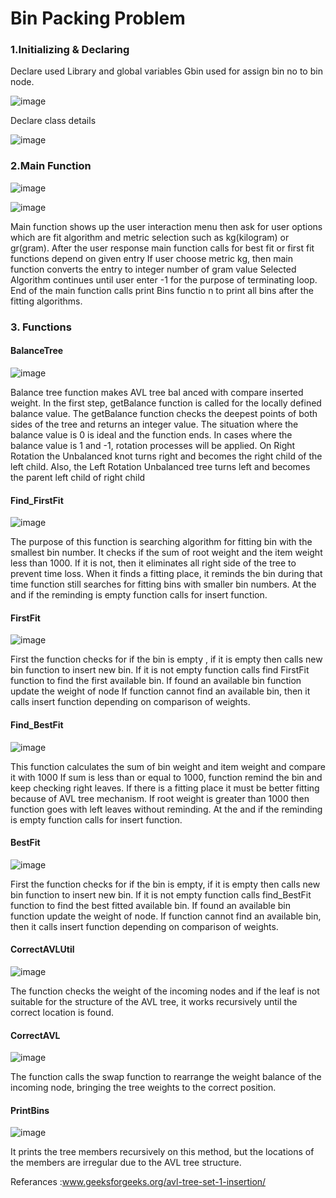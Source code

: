 # Bin Packing Problem 

### 1.Initializing & Declaring
Declare used Library and global variables
Gbin used for assign bin no to bin node.

![image](https://user-images.githubusercontent.com/58433345/122649023-8a13f380-d134-11eb-8bdf-2da6554dad12.png)

Declare class details

![image](https://user-images.githubusercontent.com/58433345/122649052-ab74df80-d134-11eb-8bf7-1b955d281517.png)

### 2.Main Function

![image](https://user-images.githubusercontent.com/58433345/122649111-01498780-d135-11eb-82c6-35aabc3f3e18.png)

![image](https://user-images.githubusercontent.com/58433345/122649113-04447800-d135-11eb-94c1-30336b1a6b77.png)

Main function shows up the user interaction menu then ask for user options which are fit
algorithm and metric selection such as kg(kilogram) or gr(gram). After the user response main function calls
for best fit or first fit functions depend on given entry If user choose metric kg, then main
function converts the entry to integer number of gram value Selected Algorithm continues
until user enter -1 for the purpose of terminating loop. End of the main function calls
print Bins functio n to print all bins after the fitting algorithms.

### 3. Functions
#### BalanceTree
![image](https://user-images.githubusercontent.com/58433345/122649195-74eb9480-d135-11eb-8efd-5ebb92938c84.png)

Balance tree function makes AVL tree bal anced with compare inserted weight.
In the first step, getBalance function is called for the locally defined balance value. The getBalance
function checks the deepest points of both sides of the tree and returns an integer value. The situation
where the balance value is 0 is ideal and the function ends.
In cases where the balance value is 1 and -1, rotation processes will be applied. On Right Rotation the Unbalanced knot turns right
and becomes the right child of the left child.
Also, the Left Rotation Unbalanced tree turns left and becomes the parent left child of right child

#### Find_FirstFit

![image](https://user-images.githubusercontent.com/58433345/122649263-b54b1280-d135-11eb-8935-970964bf5724.png)

The purpose of this function is searching algorithm for fitting bin with the smallest bin
number. It checks if the sum of root weight and the item weight less than 1000. If it is not,
then it eliminates all right side of the tree to prevent time loss. When it finds a fitting
place, it reminds the bin during that time function still searches for fitting bins with smaller
bin numbers. At the and if the reminding is empty function calls for insert function.

#### FirstFit

![image](https://user-images.githubusercontent.com/58433345/122649292-dc094900-d135-11eb-8a8e-144fa245fa5d.png)

First the function checks for if the bin is empty , if it is empty then calls new bin function to
insert new bin. If it is not empty function calls find FirstFit function to find the first
available bin. If found an available bin function update the weight of node If function
cannot find an available bin, then it calls insert function depending on comparison of weights.


#### Find_BestFit

![image](https://user-images.githubusercontent.com/58433345/122649339-11159b80-d136-11eb-9cbf-3cd90dfcb549.png)

This function calculates the sum of bin weight and item weight and compare it with 1000 If sum is less than or equal to 1000, function remind the bin and keep checking right leaves. If there is a fitting place it must be better fitting because of AVL tree mechanism. If root weight is greater than 1000 then function goes with left leaves without reminding. At the and if the reminding is empty function calls for insert function.

#### BestFit

![image](https://user-images.githubusercontent.com/58433345/122649397-4e7a2900-d136-11eb-9ae4-cce5e9b0cca3.png)

First the function checks for if the bin is empty, if it is empty then calls new bin function to insert new bin. If it is not empty function calls find_BestFit function to find the best fitted available bin. If found an available bin function update the weight of node. If function cannot find an available bin, then it calls insert function depending on comparison of weights.

#### CorrectAVLUtil

![image](https://user-images.githubusercontent.com/58433345/122649457-a1ec7700-d136-11eb-91a1-d3d5e9af3a75.png)

The function checks the weight of the incoming nodes and if the leaf is not suitable for the structure of the AVL tree, it works recursively until the correct location is found.

#### CorrectAVL

![image](https://user-images.githubusercontent.com/58433345/122649497-baf52800-d136-11eb-8a8f-b0e69ef1f742.png)

The function calls the swap function to rearrange the weight balance of the incoming node, bringing the tree weights to the correct position.

#### PrintBins

![image](https://user-images.githubusercontent.com/58433345/122649519-cf392500-d136-11eb-9c0f-1dad7f050c89.png)

It prints the tree members recursively on this method, but the locations of the members are irregular due to the AVL tree structure.

Referances :www.geeksforgeeks.org/avl-tree-set-1-insertion/
